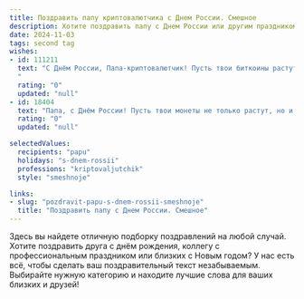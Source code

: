 ```yaml
---
title: Поздравить папу криптовалютчика с Днем России. Смешное
description: Хотите поздравить папу с Днем России или другим праздником? Наш ИИ создаст незабываемое поздравление, а вы обязательно выделитесь среди других.  
date: 2024-11-03
tags: second tag
wishes:
- id: 111211
  text: "С Днём России, Папа-криптовалютчик! Пусть твои биткоины растут как грибы после дождя, а курс никогда не падает ниже твоих ожиданий!  Желаю тебе стабильности – такой же, как курс доллара… в твоих снах!  С праздником!
  "
  rating: "0"
  updated: "null"
- id: 18404
  text: "Папа, с Днём России! Пусть твои монеты не только растут, но и умножаются, как наши территории! Пусть твои инвестиции будут крепче, чем наши границы, и пусть твои криптоприбыли будут шире, чем наши степи! Смеха и удачи тебе в этот великий день!"
  rating: "0"
  updated: "null"

selectedValues:
  recipients: "papu"
  holidays: "s-dnem-rossii"
  professions: "kriptovaljutchik"
  style: "smeshnoje"

links:
- slug: "pozdravit-papu-s-dnem-rossii-smeshnoje"
  title: "Поздравить папу с Днем России. Смешное"
---
```


Здесь вы найдете отличную подборку поздравлений на любой случай.
Хотите поздравить друга с днём рождения, коллегу с профессиональным праздником или близких с Новым годом? У нас есть всё, чтобы сделать ваш поздравительный текст незабываемым. Выбирайте нужную категорию и находите лучшие слова для ваших близких и друзей!
